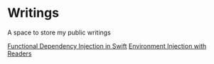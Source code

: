 # Writings
A space to store my public writings

[Functional Dependency Injection in Swift](functionalDI/functionalDI.md)
[Environment Injection with Readers](reader/reader.md)
